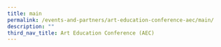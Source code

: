 ```yaml
---
title: main
permalink: /events-and-partners/art-education-conference-aec/main/
description: ""
third_nav_title: Art Education Conference (AEC)
---
```

